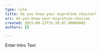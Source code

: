 ```yaml
---
type: rule
title: Do you know your migration choices?
uri: do-you-know-your-migration-choices
created: 2015-08-12T15:26:07.0000000Z
authors: []

---
```


 Enter Intro Text 
